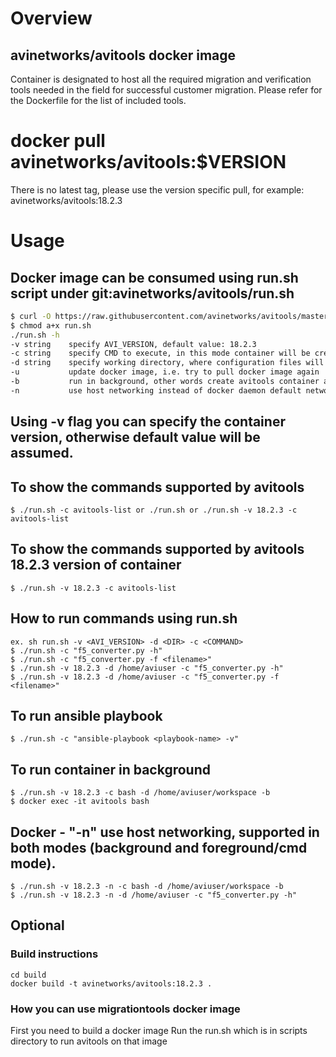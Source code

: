 # Overview
## avinetworks/avitools docker image
Container is designated to host all the required migration and verification tools needed in the field for successful customer migration. Please refer for the Dockerfile for the list of included tools.

# docker pull avinetworks/avitools:$VERSION
There is no latest tag, please use the version specific pull, for example: avinetworks/avitools:18.2.3

# Usage
## Docker image can be consumed using run.sh script under git:avinetworks/avitools/run.sh
```bash
$ curl -O https://raw.githubusercontent.com/avinetworks/avitools/master/run.sh
$ chmod a+x run.sh
./run.sh -h
-v string    specify AVI_VERSION, default value: 18.2.3
-c string    specify CMD to execute, in this mode container will be created and destroyed on command run, default value: avitools-list
-d string    specify working directory, where configuration files will exist, default value: /Users/smarunich/GitHub/avitools/scripts/avi
-u           update docker image, i.e. try to pull docker image again
-b           run in background, other words create avitools container and retain it, container can be accessible after script execution, for example as "docker exec -it avitools bash", default value: avitools-list
-n           use host networking instead of docker daemon default network, i.e. docker run --net=host
```
## Using -v flag you can specify the container version, otherwise default value will be assumed.

## To show the commands supported by avitools
```
$ ./run.sh -c avitools-list or ./run.sh or ./run.sh -v 18.2.3 -c avitools-list
```
## To show the commands supported by avitools 18.2.3 version of container
```
$ ./run.sh -v 18.2.3 -c avitools-list
```
## How to run commands using run.sh
```
ex. sh run.sh -v <AVI_VERSION> -d <DIR> -c <COMMAND>
$ ./run.sh -c "f5_converter.py -h"
$ ./run.sh -c "f5_converter.py -f <filename>"
$ ./run.sh -v 18.2.3 -d /home/aviuser -c "f5_converter.py -h"
$ ./run.sh -v 18.2.3 -d /home/aviuser -c "f5_converter.py -f <filename>"
```

## To run ansible playbook
```
$ ./run.sh -c "ansible-playbook <playbook-name> -v"
```
## To run container in background
```
$ ./run.sh -v 18.2.3 -c bash -d /home/aviuser/workspace -b
$ docker exec -it avitools bash
```
## Docker - "-n" use host networking, supported in both modes (background and foreground/cmd mode).
```
$ ./run.sh -v 18.2.3 -n -c bash -d /home/aviuser/workspace -b
$ ./run.sh -v 18.2.3 -n -d /home/aviuser -c "f5_converter.py -h"
```

## Optional
### Build instructions
```
cd build
docker build -t avinetworks/avitools:18.2.3 .
```
### How you can use migrationtools docker image
First you need to build a docker image
Run the run.sh which is in scripts directory to run avitools on that image
